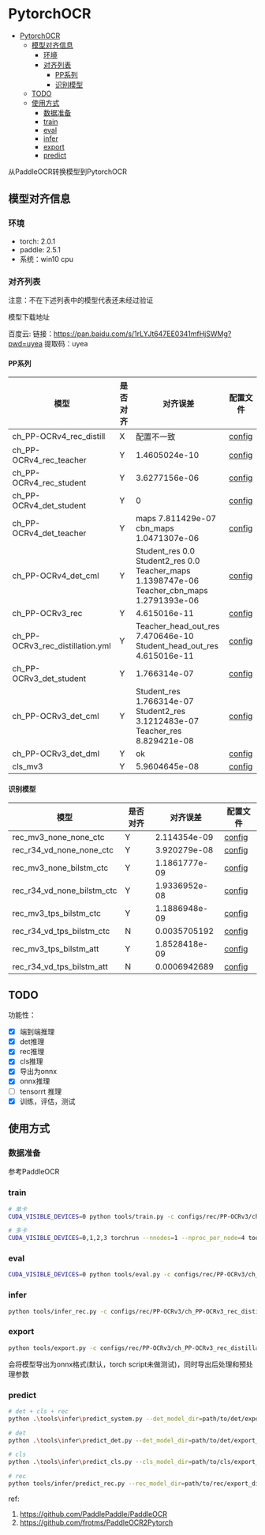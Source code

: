 # PytorchOCR


- [PytorchOCR](#pytorchocr)
  - [模型对齐信息](#模型对齐信息)
    - [环境](#环境)
    - [对齐列表](#对齐列表)
      - [PP系列](#pp系列)
      - [识别模型](#识别模型)
  - [TODO](#todo)
  - [使用方式](#使用方式)
    - [数据准备](#数据准备)
    - [train](#train)
    - [eval](#eval)
    - [infer](#infer)
    - [export](#export)
    - [predict](#predict)

从PaddleOCR转换模型到PytorchOCR

## 模型对齐信息

### 环境

- torch: 2.0.1
- paddle: 2.5.1
- 系统：win10 cpu

### 对齐列表

注意：不在下述列表中的模型代表还未经过验证

模型下载地址 

百度云: 链接：https://pan.baidu.com/s/1rLYJt647EE0341mfHjSWMg?pwd=uyea 提取码：uyea

#### PP系列
| 模型 | 是否对齐 | 对齐误差| 配置文件 |
|---|---|---|---|
| ch_PP-OCRv4_rec_distill   | X | 配置不一致 | [config](configs/rec/PP-OCRv4/ch_PP-OCRv4_rec_distill.yml) |
| ch_PP-OCRv4_rec_teacher   | Y | 1.4605024e-10 | [config](configs/rec/PP-OCRv4/ch_PP-OCRv4_rec_hgnet.yml) |
| ch_PP-OCRv4_rec_student  | Y | 3.6277156e-06 | [config](configs/rec/PP-OCRv4/ch_PP-OCRv4_rec.yml) |
| ch_PP-OCRv4_det_student  | Y | 0 | [config](configs/det/ch_PP-OCRv4/ch_PP-OCRv4_det_student.yml) |
| ch_PP-OCRv4_det_teacher  | Y | maps 7.811429e-07 <br> cbn_maps 1.0471307e-06 | [config](configs/det/ch_PP-OCRv4/ch_PP-OCRv4_det_teacher.yml) |
| ch_PP-OCRv4_det_cml  | Y | Student_res 0.0 <br> Student2_res 0.0 <br> Teacher_maps 1.1398747e-06 <br> Teacher_cbn_maps 1.2791393e-06 | [config](configs/det/ch_PP-OCRv4/ch_PP-OCRv4_det_cml.yml) |
| ch_PP-OCRv3_rec  | Y | 4.615016e-11 | [config](configs/rec/PP-OCRv3/ch_PP-OCRv3_rec.yml) |
| ch_PP-OCRv3_rec_distillation.yml  | Y | Teacher_head_out_res 7.470646e-10 <br> Student_head_out_res 4.615016e-11 | [config](configs/rec/PP-OCRv3/ch_PP-OCRv3_rec_distillation.yml) |
| ch_PP-OCRv3_det_student  | Y | 1.766314e-07 | [config](cconfigs/det/ch_PP-OCRv3/ch_PP-OCRv3_det_student.yml) |
| ch_PP-OCRv3_det_cml  | Y | Student_res 1.766314e-07 <br> Student2_res 3.1212483e-07 <br> Teacher_res 8.829421e-08 | [config](configs/det/ch_PP-OCRv3/ch_PP-OCRv3_det_cml.yml) |
| ch_PP-OCRv3_det_dml  | Y | ok | [config](configs/det/ch_PP-OCRv3/ch_PP-OCRv3_det_dml.yml) |
| cls_mv3  | Y | 5.9604645e-08 | [config](configs/cls/cls_mv3.ymll) |

#### 识别模型

| 模型 | 是否对齐 | 对齐误差| 配置文件 |
|---|---|---|---|
| rec_mv3_none_none_ctc   | Y | 2.114354e-09 | [config](configs/rec/rec_mv3_none_none_ctc.yml) |
| rec_r34_vd_none_none_ctc   | Y | 3.920279e-08 | [config](configs/rec/rec_r34_vd_none_none_ctc.yml) |
| rec_mv3_none_bilstm_ctc   | Y | 1.1861777e-09 | [config](configs/rec/rec_mv3_none_bilstm_ctc.yml) |
| rec_r34_vd_none_bilstm_ctc   | Y | 1.9336952e-08 | [config](configs/rec/rec_r34_vd_none_bilstm_ctc.yml) |
| rec_mv3_tps_bilstm_ctc   | Y | 1.1886948e-09 | [config](configs/rec/rec_mv3_tps_bilstm_ctc.yml) |
| rec_r34_vd_tps_bilstm_ctc   | N | 0.0035705192 | [config](configs/rec/rec_r34_vd_tps_bilstm_ctc.yml) |
| rec_mv3_tps_bilstm_att   | Y | 1.8528418e-09 | [config](configs/rec/rec_mv3_tps_bilstm_att.yml) |
| rec_r34_vd_tps_bilstm_att   | N | 0.0006942689 | [config](configs/rec/rec_r34_vd_tps_bilstm_att.yml) |

## TODO

功能性：

- [x] 端到端推理
- [x] det推理
- [x] rec推理
- [x] cls推理
- [x] 导出为onnx
- [x] onnx推理
- [ ] tensorrt 推理
- [x] 训练，评估，测试

## 使用方式

### 数据准备

参考PaddleOCR

### train

```sh
# 单卡
CUDA_VISIBLE_DEVICES=0 python tools/train.py -c configs/rec/PP-OCRv3/ch_PP-OCRv3_rec_distillation.yml

# 多卡
CUDA_VISIBLE_DEVICES=0,1,2,3 torchrun --nnodes=1 --nproc_per_node=4 tools/train.py --c configs/rec/PP-OCRv3/ch_PP-OCRv3_rec_distillation.yml
```


### eval

```sh
CUDA_VISIBLE_DEVICES=0 python tools/eval.py -c configs/rec/PP-OCRv3/ch_PP-OCRv3_rec_distillation.yml
```


### infer

```sh
python tools/infer_rec.py -c configs/rec/PP-OCRv3/ch_PP-OCRv3_rec_distillation.yml
```

### export

```sh
python tools/export.py -c configs/rec/PP-OCRv3/ch_PP-OCRv3_rec_distillation.yml
```
会将模型导出为onnx格式(默认，torch script未做测试)，同时导出后处理和预处理参数

### predict

```sh
# det + cls + rec
python .\tools\infer\predict_system.py --det_model_dir=path/to/det/export_dir  --cls_model_dir=path/to/cls/export_dir  --rec_model_dir=path/to/rec/export_dir  --image_dir=doc/imgs/1.jpg --use_angle_cls=true

# det
python .\tools\infer\predict_det.py --det_model_dir=path/to/det/export_dir --image_dir=doc/imgs/1.jpg

# cls
python .\tools\infer\predict_cls.py --cls_model_dir=path/to/cls/export_dir --image_dir=doc/imgs/1.jpg

# rec
python tools/infer/predict_rec.py --rec_model_dir=path/to/rec/export_dir --image_dir=doc/imgs_words/en/word_1.png

```

ref:

1. https://github.com/PaddlePaddle/PaddleOCR
2. https://github.com/frotms/PaddleOCR2Pytorch
